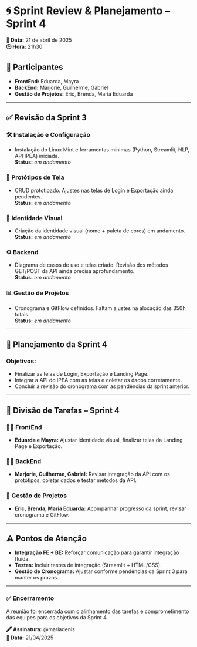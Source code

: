 # 🌀 Sprint Review & Planejamento – Sprint 4

**📅 Data:** 21 de abril de 2025  
**🕒 Hora:** 21h30  

## 👥 Participantes
- **FrontEnd:** Eduarda, Mayra  
- **BackEnd:** Marjorie, Guilherme, Gabriel  
- **Gestão de Projetos:** Eric, Brenda, Maria Eduarda

---

## ✅ Revisão da Sprint 3

### 🛠️ Instalação e Configuração
- Instalação do Linux Mint e ferramentas mínimas (Python, Streamlit, NLP, API IPEA) iniciada.  
  **Status:** _em andamento_

### 🎨 Protótipos de Tela
- CRUD prototipado. Ajustes nas telas de Login e Exportação ainda pendentes.  
  **Status:** _em andamento_

### 🌈 Identidade Visual
- Criação da identidade visual (nome + paleta de cores) em andamento.  
  **Status:** _em andamento_

### ⚙️ Backend
- Diagrama de casos de uso e telas criado. Revisão dos métodos GET/POST da API ainda precisa aprofundamento.  
  **Status:** _em andamento_

### 📊 Gestão de Projetos
- Cronograma e GitFlow definidos. Faltam ajustes na alocação das 350h totais.  
  **Status:** _em andamento_

---

## 🎯 Planejamento da Sprint 4

### Objetivos:
- Finalizar as telas de Login, Exportação e Landing Page.
- Integrar a API do IPEA com as telas e coletar os dados corretamente.
- Concluir a revisão do cronograma com as pendências da sprint anterior.

---

## 🧩 Divisão de Tarefas – Sprint 4

### 👩‍🎨 FrontEnd
- **Eduarda e Mayra:** Ajustar identidade visual, finalizar telas da Landing Page e Exportação.

### 👨‍💻 BackEnd
- **Marjorie, Guilherme, Gabriel:** Revisar integração da API com os protótipos, coletar dados e testar métodos da API.

### 📅 Gestão de Projetos
- **Eric, Brenda, Maria Eduarda:** Acompanhar progresso da sprint, revisar cronograma e GitFlow.

---

## ⚠️ Pontos de Atenção

- **Integração FE + BE:** Reforçar comunicação para garantir integração fluida.
- **Testes:** Incluir testes de integração (Streamlit + HTML/CSS).
- **Gestão de Cronograma:** Ajustar conforme pendências da Sprint 3 para manter os prazos.

---

### ✅ Encerramento
A reunião foi encerrada com o alinhamento das tarefas e comprometimento das equipes para os objetivos da Sprint 4.

**🖋 Assinatura:** @mariadenis  
**📆 Data:** 21/04/2025
